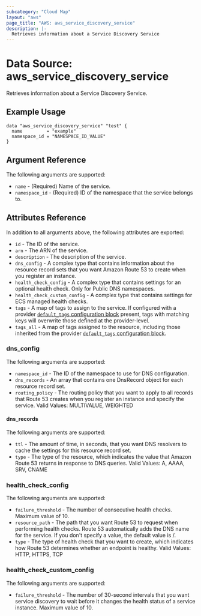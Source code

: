 ```yaml
---
subcategory: "Cloud Map"
layout: "aws"
page_title: "AWS: aws_service_discovery_service"
description: |-
  Retrieves information about a Service Discovery Service
---
```


# Data Source: aws_service_discovery_service

Retrieves information about a Service Discovery Service.

## Example Usage

```hcl
data "aws_service_discovery_service" "test" {
  name         = "example"
  namespace_id = "NAMESPACE_ID_VALUE"
}
```

## Argument Reference

The following arguments are supported:

* `name` - (Required) Name of the service.
* `namespace_id` - (Required) ID of the namespace that the service belongs to.

## Attributes Reference

In addition to all arguments above, the following attributes are exported:

* `id` - The ID of the service.
* `arn` - The ARN of the service.
* `description` - The description of the service.
* `dns_config` - A complex type that contains information about the resource record sets that you want Amazon Route 53 to create when you register an instance.
* `health_check_config` - A complex type that contains settings for an optional health check. Only for Public DNS namespaces.
* `health_check_custom_config` -  A complex type that contains settings for ECS managed health checks.
* `tags` - A map of tags to assign to the service. If configured with a provider [`default_tags` configuration block](https://registry.terraform.io/providers/hashicorp/aws/latest/docs#default_tags-configuration-block) present, tags with matching keys will overwrite those defined at the provider-level.
* `tags_all` - A map of tags assigned to the resource, including those inherited from the provider [`default_tags` configuration block](https://registry.terraform.io/providers/hashicorp/aws/latest/docs#default_tags-configuration-block).

### dns_config

The following arguments are supported:

* `namespace_id` - The ID of the namespace to use for DNS configuration.
* `dns_records` - An array that contains one DnsRecord object for each resource record set.
* `routing_policy` - The routing policy that you want to apply to all records that Route 53 creates when you register an instance and specify the service. Valid Values: MULTIVALUE, WEIGHTED

#### dns_records

The following arguments are supported:

* `ttl` - The amount of time, in seconds, that you want DNS resolvers to cache the settings for this resource record set.
* `type` - The type of the resource, which indicates the value that Amazon Route 53 returns in response to DNS queries. Valid Values: A, AAAA, SRV, CNAME

### health_check_config

The following arguments are supported:

* `failure_threshold` - The number of consecutive health checks. Maximum value of 10.
* `resource_path` - The path that you want Route 53 to request when performing health checks. Route 53 automatically adds the DNS name for the service. If you don't specify a value, the default value is /.
* `type` -  The type of health check that you want to create, which indicates how Route 53 determines whether an endpoint is healthy. Valid Values: HTTP, HTTPS, TCP

### health_check_custom_config

The following arguments are supported:

* `failure_threshold` -  The number of 30-second intervals that you want service discovery to wait before it changes the health status of a service instance.  Maximum value of 10.
